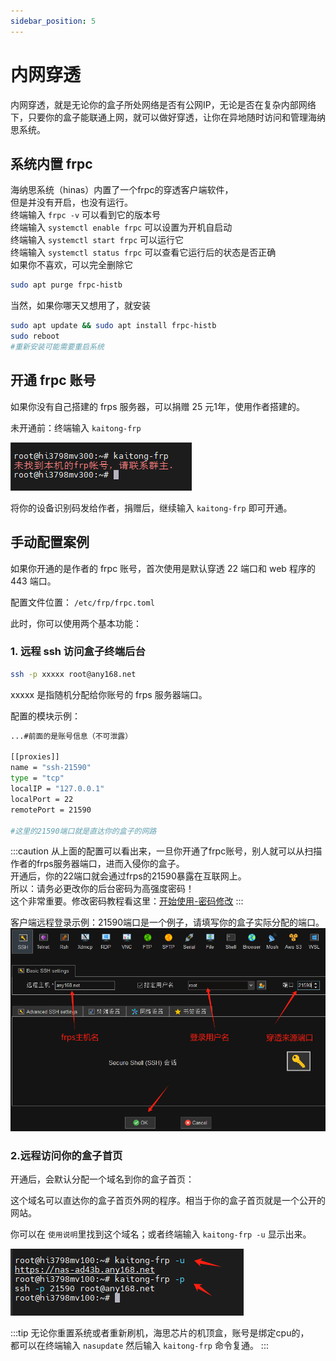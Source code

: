 ```yaml
---
sidebar_position: 5
---
```


# 内网穿透

内网穿透，就是无论你的盒子所处网络是否有公网IP，无论是否在复杂内部网络下，只要你的盒子能联通上网，就可以做好穿透，让你在异地随时访问和管理海纳思系统。

## 系统内置 frpc

海纳思系统（hinas）内置了一个frpc的穿透客户端软件，  
但是并没有开启，也没有运行。  
终端输入 ```frpc -v``` 可以看到它的版本号  
终端输入 ```systemctl enable frpc``` 可以设置为开机自启动  
终端输入 ```systemctl start frpc``` 可以运行它  
终端输入 ```systemctl status frpc``` 可以查看它运行后的状态是否正确  
如果你不喜欢，可以完全删除它  

```bash
sudo apt purge frpc-histb
```

当然，如果你哪天又想用了，就安装

```bash
sudo apt update && sudo apt install frpc-histb
sudo reboot
#重新安装可能需要重启系统
```


## 开通 frpc 账号

如果你没有自己搭建的 frps 服务器，可以捐赠 25 元1年，使用作者搭建的。

未开通前：终端输入 `kaitong-frp`  

![](./img/frpc1.jpg)  

将你的设备识别码发给作者，捐赠后，继续输入 `kaitong-frp` 即可开通。


## 手动配置案例

如果你开通的是作者的 frpc 账号，首次使用是默认穿透 22 端口和 web 程序的 443 端口。

配置文件位置： `/etc/frp/frpc.toml`

此时，你可以使用两个基本功能：  

### 1. 远程 ssh 访问盒子终端后台 

```bash
ssh -p xxxxx root@any168.net
```

xxxxx 是指随机分配给你账号的 frps 服务器端口。

配置的模块示例：

```bash
...#前面的是账号信息（不可泄露）

[[proxies]]
name = "ssh-21590"
type = "tcp"
localIP = "127.0.0.1"
localPort = 22
remotePort = 21590

#这里的21590端口就是直达你的盒子的网路
```

:::caution
从上面的配置可以看出来，一旦你开通了frpc账号，别人就可以从扫描作者的frps服务器端口，进而入侵你的盒子。  
开通后，你的22端口就会通过frps的21590暴露在互联网上。  
所以：请务必更改你的后台密码为高强度密码！  
这个非常重要。修改密码教程看这里：[开始使用-密码修改](/docs/tutorial-extras/start#修改密码)
:::

客户端远程登录示例：21590端口是一个例子，请填写你的盒子实际分配的端口。  
![](./img/frpc2.png)

### 2.远程访问你的盒子首页

开通后，会默认分配一个域名到你的盒子首页：

这个域名可以直达你的盒子首页外网的程序。相当于你的盒子首页就是一个公开的网站。

你可以在 `使用说明`里找到这个域名；或者终端输入 `kaitong-frp -u` 显示出来。

![](./img/frpc3.jpg)

:::tip
无论你重置系统或者重新刷机，海思芯片的机顶盒，账号是绑定cpu的，  
都可以在终端输入 `nasupdate` 然后输入 `kaitong-frp` 命令复通。
:::


